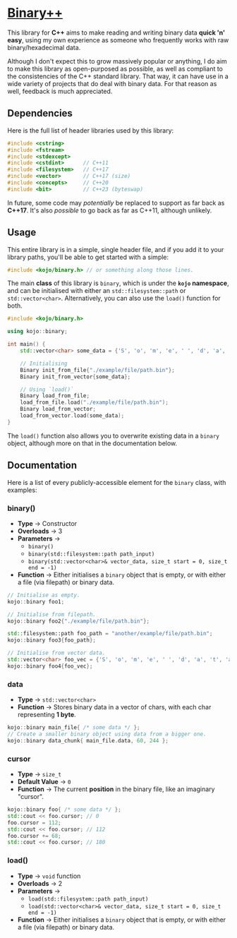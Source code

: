 # [Binary++](https://github.com/KojoBailey/binary-cpp-library)
This library for **C++** aims to make reading and writing binary data **quick 'n' easy**, using my own experience as someone who frequently works with raw binary/hexadecimal data.

Although I don't expect this to grow massively popular or anything, I do aim to make this library as open-purposed as possible, as well as compliant to the consistencies of the C++ standard library. That way, it can have use in a wide variety of projects that do deal with binary data. For that reason as well, feedback is much appreciated.

## Dependencies
Here is the full list of header libraries used by this library:
```cpp
#include <cstring>
#include <fstream>
#include <stdexcept>
#include <cstdint>      // C++11
#include <filesystem>   // C++17
#include <vector>       // C++17 (size)
#include <concepts>     // C++20
#include <bit>          // C++23 (byteswap)
```

In future, some code may *potentially* be replaced to support as far back as **C++17**. It's also *possible* to go back as far as C++11, although unlikely.

## Usage
This entire library is in a simple, single header file, and if you add it to your library paths, you'll be able to get started with a simple:
```cpp
#include <kojo/binary.h> // or something along those lines.
```

The main **class** of this library is `binary`, which is under the **`kojo` namespace**, and can be initialised with either an `std::filesystem::path` or `std::vector<char>`. Alternatively, you can also use the `load()` function for both.
```cpp
#include <kojo/binary.h>

using kojo::binary;

int main() {
    std::vector<char> some_data = {'S', 'o', 'm', 'e', ' ', 'd', 'a', 't', 'a', '.'};

    // Initialising
    Binary init_from_file{"./example/file/path.bin"};
    Binary init_from_vector{some_data};

    // Using `load()`
    Binary load_from_file;
    load_from_file.load("./example/file/path.bin");
    Binary load_from_vector;
    load_from_vector.load(some_data);
}
```

The `load()` function also allows you to overwrite existing data in a `binary` object, although more on that in the documentation below.

## Documentation
Here is a list of every publicly-accessible element for the `binary` class, with examples:

### binary()
- **Type** → Constructor
- **Overloads** → 3
- **Parameters** → 
    - `binary()`
    - `binary(std::filesystem::path path_input)`
    - `binary(std::vector<char>& vector_data, size_t start = 0, size_t end = -1)`
- **Function** → Either initialises a `binary` object that is empty, or with either a file (via filepath) or binary data.

```cpp
// Initialise as empty.
kojo::binary foo1;

// Initialise from filepath.
kojo::binary foo2{"./example/file/path.bin"};

std::filesystem::path foo_path = "another/example/file/path.bin";
kojo::binary foo3{foo_path};

// Initialise from vector data.
std::vector<char> foo_vec = {'S', 'o', 'm', 'e', ' ', 'd', 'a', 't', 'a', '.'};
kojo::binary foo4{foo_vec};
```

### data
- **Type** → `std::vector<char>`
- **Function** → Stores binary data in a vector of chars, with each char representing **1 byte**.

```cpp
kojo::binary main_file{ /* some data */ };
// Create a smaller binary object using data from a bigger one.
kojo::binary data_chunk{ main_file.data, 60, 244 };
```

### cursor
- **Type** → `size_t`
- **Default Value** → `0`
- **Function** → The current **position** in the binary file, like an imaginary "cursor".

```cpp
kojo::binary foo{ /* some data */ };
std::cout << foo.cursor; // 0
foo.cursor = 112;
std::cout << foo.cursor; // 112
foo.cursor += 68;
std::cout << foo.cursor; // 180
```

### load()
- **Type** → `void` function
- **Overloads** → 2
- **Parameters** → 
    - `load(std::filesystem::path path_input)`
    - `load(std::vector<char>& vector_data, size_t start = 0, size_t end = -1)`
- **Function** → Either initialises a `binary` object that is empty, or with either a file (via filepath) or binary data.